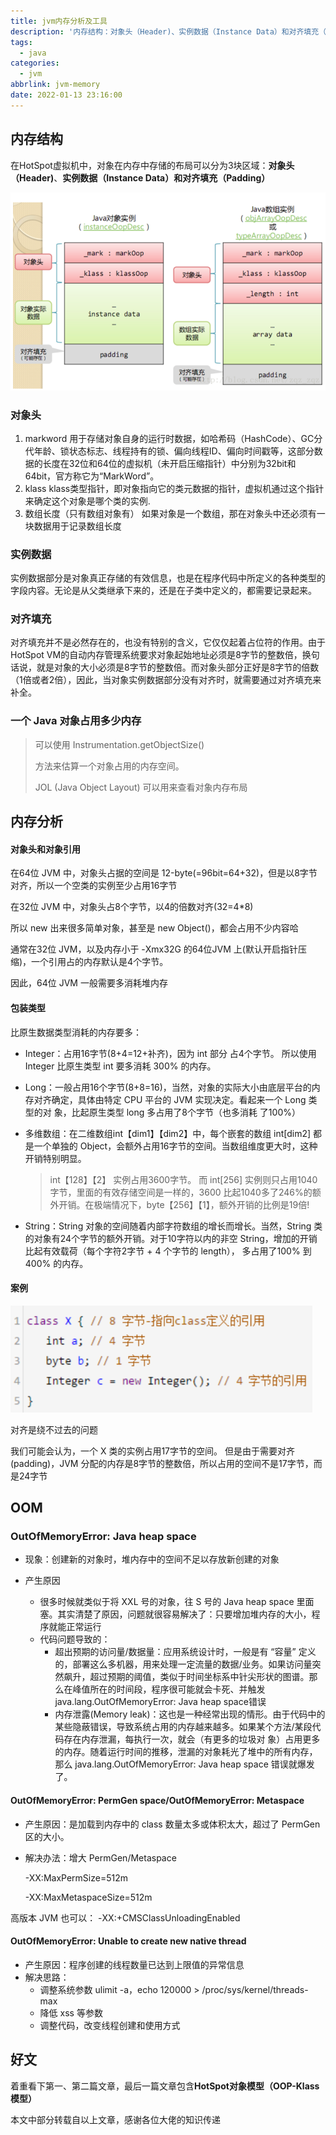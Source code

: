 ```yaml
---
title: jvm内存分析及工具
description: '内存结构：对象头（Header)、实例数据（Instance Data）和对齐填充（Padding）,内存分析，常见OOM类型及原因等'
tags:
  - java
categories:
  - jvm
abbrlink: jvm-memory
date: 2022-01-13 23:16:00
---
```


## 内存结构

在HotSpot虚拟机中，对象在内存中存储的布局可以分为3块区域：**对象头（Header)**、**实例数据（Instance Data）**和**对齐填充（Padding）**

<img src="jvm-memory/image-20220117103745812.png" alt="image-20220117103745812" style="zoom:70%;" />

### 对象头

1. markword
   用于存储对象自身的运行时数据，如哈希码（HashCode）、GC分代年龄、锁状态标志、线程持有的锁、偏向线程ID、偏向时间戳等，这部分数据的长度在32位和64位的虚拟机（未开启压缩指针）中分别为32bit和64bit，官方称它为“MarkWord”。
2. klass
   klass类型指针，即对象指向它的类元数据的指针，虚拟机通过这个指针来确定这个对象是哪个类的实例.
3. 数组长度（只有数组对象有）
   如果对象是一个数组，那在对象头中还必须有一块数据用于记录数组长度

### 实例数据
实例数据部分是对象真正存储的有效信息，也是在程序代码中所定义的各种类型的字段内容。无论是从父类继承下来的，还是在子类中定义的，都需要记录起来。

### 对齐填充
对齐填充并不是必然存在的，也没有特别的含义，它仅仅起着占位符的作用。由于HotSpot VM的自动内存管理系统要求对象起始地址必须是8字节的整数倍，换句话说，就是对象的大小必须是8字节的整数倍。而对象头部分正好是8字节的倍数（1倍或者2倍），因此，当对象实例数据部分没有对齐时，就需要通过对齐填充来补全。

### 一个 Java 对象占用多少内存

> 可以使用 Instrumentation.getObjectSize() 
>
> 方法来估算一个对象占用的内存空间。
>
> JOL (Java Object Layout) 可以用来查看对象内存布局

## 内存分析

#### 对象头和对象引用

在64位 JVM 中，对象头占据的空间是 12-byte(=96bit=64+32)，但是以8字节对齐，所以一个空类的实例至少占用16字节

在32位 JVM 中，对象头占8个字节，以4的倍数对齐(32=4*8)

所以 new 出来很多简单对象，甚至是 new Object()，都会占用不少内容哈

通常在32位 JVM，以及内存小于 -Xmx32G 的64位JVM 上(默认开启指针压缩)，一个引用占的内存默认是4个字节。

因此，64位 JVM 一般需要多消耗堆内存

#### 包装类型

比原生数据类型消耗的内存要多： 

* Integer：占用16字节(8+4=12+补齐)，因为 int 部分 占4个字节。 所以使用 Integer 比原生类型 int 要多消耗 300% 的内存。 

* Long：一般占用16个字节(8+8=16)，当然，对象的实际大小由底层平台的内存对齐确定，具体由特定 CPU 平台的 JVM 实现决定。看起来一个 Long 类型的对 象，比起原生类型 long 多占用了8个字节（也多消耗 了100%）

* 多维数组：在二维数组int【dim1】【dim2】中，每个嵌套的数组 int[dim2] 都是一个单独的 Object，会额外占用16字节的空间。当数组维度更大时，这种开销特别明显。

  > int【128】【2】 实例占用3600字节。 而 int[256] 实例则只占用1040字节，里面的有效存储空间是一样的，3600 比起1040多了246%的额外开销。在极端情况下，byte【256】【1】，额外开销的比例是19倍! 

* String：String 对象的空间随着内部字符数组的增长而增长。当然，String 类的对象有24个字节的额外开销。对于10字符以内的非空 String，增加的开销比起有效载荷（每个字符2字节 + 4 个字节的 length）， 多占用了100% 到 400% 的内存。

#### 案例

![image-20220117111450733](jvm-memory/image-20220117111450733.png)

对齐是绕不过去的问题

我们可能会认为，一个 X 类的实例占用17字节的空间。 但是由于需要对齐(padding)，JVM 分配的内存是8字节的整数倍，所以占用的空间不是17字节，而是24字节

## OOM

### OutOfMemoryError: Java heap space

* 现象：创建新的对象时，堆内存中的空间不足以存放新创建的对象

* 产生原因
  * 很多时候就类似于将 XXL 号的对象，往 S 号的 Java heap space 里面塞。其实清楚了原因，问题就很容易解决了：只要增加堆内存的大小，程序就能正常运行
  * 代码问题导致的：
    * 超出预期的访问量/数据量：应用系统设计时，一般是有 “容量” 定义的，部署这么多机器，用来处理一定流量的数据/业务。如果访问量突然飙升，超过预期的阈值，类似于时间坐标系中针尖形状的图谱。那么在峰值所在的时间段，程序很可能就会卡死、并触发 java.lang.OutOfMemoryError: Java heap space错误
    * 内存泄露(Memory leak)：这也是一种经常出现的情形。由于代码中的某些隐蔽错误，导致系统占用的内存越来越多。如果某个方法/某段代码存在内存泄漏，每执行一次，就会（有更多的垃圾对 象）占用更多的内存。随着运行时间的推移，泄漏的对象耗光了堆中的所有内存，那么 java.lang.OutOfMemoryError: Java heap space 错误就爆发了。

#### OutOfMemoryError: PermGen space/OutOfMemoryError: Metaspace

* 产生原因：是加载到内存中的 class 数量太多或体积太大，超过了 PermGen 区的大小。

* 解决办法：增大 PermGen/Metaspace

  -XX:MaxPermSize=512m

  -XX:MaxMetaspaceSize=512m

高版本 JVM 也可以： -XX:+CMSClassUnloadingEnabled

#### OutOfMemoryError: Unable to create new native thread

* 产生原因：程序创建的线程数量已达到上限值的异常信息
* 解决思路： 
  * 调整系统参数 ulimit -a，echo 120000 > /proc/sys/kernel/threads-max 
  * 降低 xss 等参数 
  * 调整代码，改变线程创建和使用方式

## 好文

着重看下第一、第二篇文章，最后一篇文章包含**HotSpot对象模型（OOP-Klass模型）**

[深入理解Instrument]: https://www.jianshu.com/p/5c62b71fd882	"深入理解Instrument"
[一个Java对象占多少内存？]: https://cloud.tencent.com/developer/article/1596672	"一个Java对象占多少内存？"
[一个java对象到底占用多大内存]: https://www.cnblogs.com/zhanjindong/p/3757767.html	"一个java对象到底占用多大内存"
[一个对象占用多少字节]: https://www.iteye.com/blog/yueyemaitian-2033046	"一个对象占用多少字节"
[java对象结构]: https://blog.csdn.net/zqz_zqz/article/details/70246212	"java对象结构"

本文中部分转载自以上文章，感谢各位大佬的知识传递

